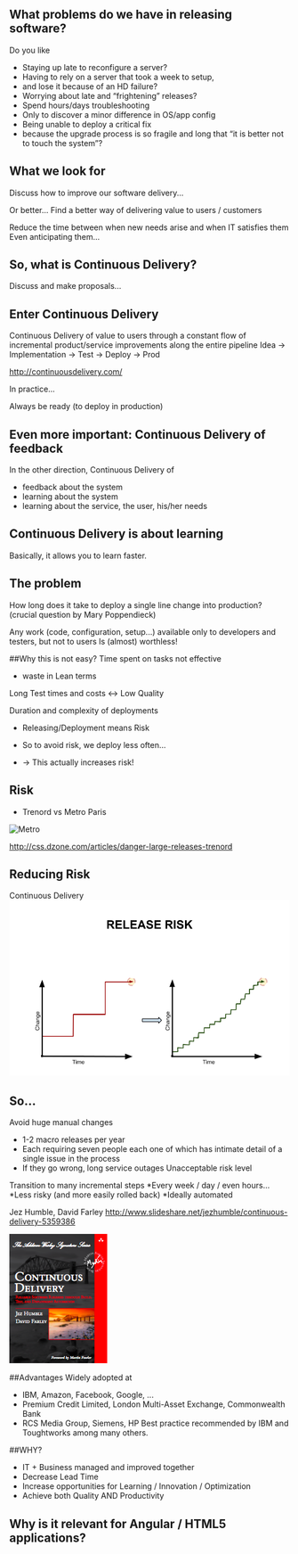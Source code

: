 ## What problems do we have in releasing software? 
Do you like
* Staying up late to reconfigure a server?
* Having to rely on a server that took a week to setup, 
* and lose it because of an HD failure?
* Worrying about late and “frightening” releases?
* Spend hours/days troubleshooting
* Only to discover a minor difference in OS/app config
* Being unable to deploy a critical fix 
* because the upgrade process is so fragile and long that “it is better not to touch the system”? 

## What we look for
Discuss how to improve our software delivery...

Or better...
Find a better way of delivering value to users / customers

Reduce the time between when new needs arise and when IT satisfies them 
Even anticipating them...
 
## So, what is Continuous Delivery?
Discuss and make proposals...

## Enter Continuous Delivery
Continuous Delivery of value to users through 
a constant flow of incremental product/service 
improvements along the entire pipeline
              Idea → Implementation → Test → Deploy → Prod

http://continuousdelivery.com/

In practice...

Always be ready (to deploy in production)

## Even more important: Continuous Delivery of feedback 
In the other direction, Continuous Delivery of 
* feedback about the system
* learning about the system
* learning about the service, the user, his/her needs

## Continuous Delivery is about learning
Basically, it allows you to learn faster.

## The problem
How long does it take to deploy a single line change into production?
(crucial question by Mary Poppendieck)

 Any work (code, configuration, setup...) available only to developers and testers, but not to users
Is (almost) worthless!

##Why this is not easy?
Time spent on tasks not effective 
* waste in Lean terms

Long Test times and costs ↔ Low Quality

Duration and complexity of deployments
* Releasing/Deployment means Risk
* So to avoid risk, we deploy less often...

* → This actually increases risk!

## Risk
* Trenord vs Metro Paris

![Metro](https://upload.wikimedia.org/wikipedia/commons/thumb/8/8c/Metro_Paris_-_Ligne_1_-_Berault_-_Installation_facades_de_quai_%2830%29.jpg/220px-Metro_Paris_-_Ligne_1_-_Berault_-_Installation_facades_de_quai_%2830%29.jpg)

http://css.dzone.com/articles/danger-large-releases-trenord

## Reducing Risk

Continuous Delivery
![Risk](ReleaseRisk.png)

## So...
Avoid huge manual changes
* 1-2 macro releases per year
* Each requiring seven people each one of which has intimate detail of a single issue in the process
* If they go wrong, long service outages
Unacceptable risk level

Transition to many incremental steps
*Every week / day / even hours...
*Less risky (and more easily rolled back)
*Ideally automated

Jez Humble, David Farley
http://www.slideshare.net/jezhumble/continuous-delivery-5359386

![Book](CDbook.png)

##Advantages
Widely adopted at 
* IBM, Amazon, Facebook, Google, ...
* Premium Credit Limited, London Multi-Asset Exchange, Commonwealth Bank
* RCS Media Group, Siemens, HP
Best practice recommended by IBM and Toughtworks among many others. 

##WHY?
* IT + Business managed and improved together
* Decrease Lead Time
* Increase opportunities for Learning / Innovation / Optimization
* Achieve both Quality AND Productivity

## Why is it relevant for Angular / HTML5 applications?
